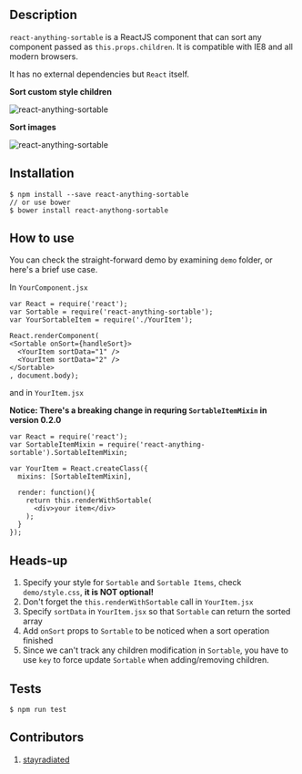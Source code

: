 ## Description

`react-anything-sortable` is a ReactJS component that can sort any component passed as `this.props.children`. It is compatible with IE8 and all modern browsers.

It has no external dependencies but `React` itself.

**Sort custom style children**

![react-anything-sortable](http://ww4.sinaimg.cn/large/831e9385gw1equswkpcfag209p02sgn5.gif)

**Sort images**

![react-anything-sortable](http://ww3.sinaimg.cn/mw690/831e9385gw1equstgvfmzg20a50360va.gif)

## Installation

```
$ npm install --save react-anything-sortable
// or use bower
$ bower install react-anythong-sortable
```

## How to use
You can check the straight-forward demo by examining `demo` folder, or here's a brief use case.

In `YourComponent.jsx`

````
var React = require('react');
var Sortable = require('react-anything-sortable');
var YourSortableItem = require('./YourItem');

React.renderComponent(
<Sortable onSort={handleSort}>
  <YourItem sortData="1" />
  <YourItem sortData="2" />
</Sortable>
, document.body);
````

and in `YourItem.jsx`

**Notice: There's a breaking change in requring `SortableItemMixin` in version 0.2.0**

````
var React = require('react');
var SortableItemMixin = require('react-anything-sortable').SortableItemMixin;

var YourItem = React.createClass({
  mixins: [SortableItemMixin],

  render: function(){
    return this.renderWithSortable(
      <div>your item</div>
    );
  }
});
````

## Heads-up

1. Specify your style for `Sortable` and `Sortable Items`, check `demo/style.css`, **it is NOT optional!**
2. Don't forget the `this.renderWithSortable` call in `YourItem.jsx`
3. Specify `sortData` in `YourItem.jsx` so that `Sortable` can return the sorted array
4. Add `onSort` props to `Sortable` to be noticed when a sort operation finished
5. Since we can't track any children modification in `Sortable`, you have to use `key` to force update `Sortable` when adding/removing children.


## Tests

`$ npm run test`


## Contributors

1. [stayradiated](https://github.com/stayradiated)
